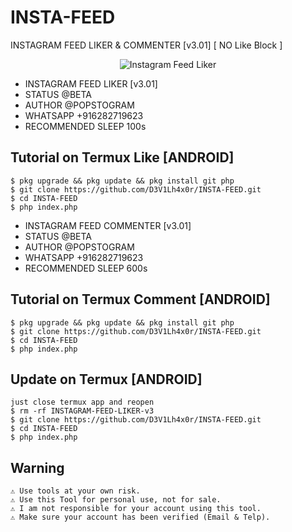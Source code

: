 # INSTA-FEED
INSTAGRAM FEED LIKER &amp; COMMENTER [v3.01] [ NO Like Block ]

<p align="center">
    <img src="https://nowaddme.com/assets/images/art3.jpg" alt="Instagram Feed Liker" /><br/>
</p>

*  INSTAGRAM FEED LIKER [v3.01]
 *  STATUS @BETA
 *  AUTHOR @POPSTOGRAM
 *  WHATSAPP  +916282719623
 *  RECOMMENDED SLEEP 100s
 
## Tutorial on Termux Like [ANDROID]
	$ pkg upgrade && pkg update && pkg install git php
	$ git clone https://github.com/D3V1Lh4x0r/INSTA-FEED.git
	$ cd INSTA-FEED
	$ php index.php
	
*  INSTAGRAM FEED COMMENTER [v3.01]
 *  STATUS @BETA
 *  AUTHOR @POPSTOGRAM
 *  WHATSAPP  +916282719623
 *  RECOMMENDED SLEEP 600s
	
## Tutorial on Termux Comment [ANDROID]
	$ pkg upgrade && pkg update && pkg install git php
	$ git clone https://github.com/D3V1Lh4x0r/INSTA-FEED.git
	$ cd INSTA-FEED
	$ php index.php
	
## Update on Termux [ANDROID]	

	just close termux app and reopen
	$ rm -rf INSTAGRAM-FEED-LIKER-v3
	$ git clone https://github.com/D3V1Lh4x0r/INSTA-FEED.git
	$ cd INSTA-FEED
	$ php index.php

	
## Warning
	⚠ Use tools at your own risk.
	⚠ Use this Tool for personal use, not for sale.
	⚠ I am not responsible for your account using this tool.
	⚠ Make sure your account has been verified (Email & Telp).

